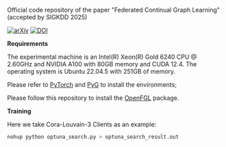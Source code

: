 Official code repository of the paper "Federated Continual Graph Learning" (accepted by SIGKDD 2025)

[![arXiv](https://img.shields.io/badge/arXiv-2404.14061-b31b1b.svg)](https://arxiv.org/pdf/2411.18919)
[![DOI](https://zenodo.org/badge/894866914.svg)](https://doi.org/10.5281/zenodo.15487654)

**Requirements**

The experimental machine is an Intel(R) Xeon(R) Gold 6240 CPU @ 2.60GHz and NVIDIA A100 with 80GB memory and CUDA 12.4. The operating system is Ubuntu 22.04.5 with 251GB of memory.

Please refer to [PyTorch](https://pytorch.org/get-started/locally/) and [PyG](https://pytorch-geometric.readthedocs.io/en/latest/notes/installation.html) to install the environments;

Please follow this repository to install the [OpenFGL](https://github.com/xkLi-Allen/OpenFGL) package.


**Training**

Here we take Cora-Louvain-3 Clients as an example:

```python
nohup python optuna_search.py > optuna_search_result.out
```

